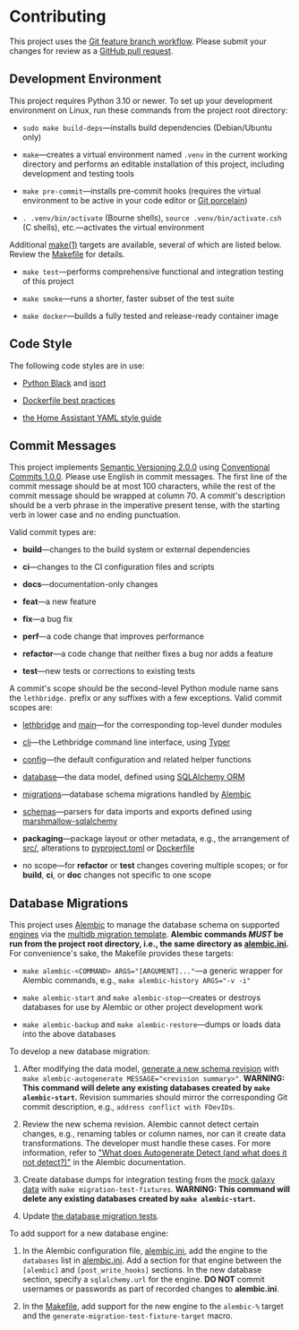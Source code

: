# Contributing

This project uses the [Git feature branch workflow](https://www.atlassian.com/git/tutorials/comparing-workflows/feature-branch-workflow).  Please submit your changes for review as a [GitHub pull request](https://docs.github.com/en/pull-requests/collaborating-with-pull-requests).

## Development Environment

This project requires Python 3.10 or newer.  To set up your development environment on Linux, run these commands from the project root directory:

- `sudo make build-deps`—installs build dependencies (Debian/Ubuntu only)

- `make`—creates a virtual environment named `.venv` in the current working directory and performs an editable installation of this project, including development and testing tools

- `make pre-commit`—installs pre-commit hooks (requires the virtual environment to be active in your code editor or [Git porcelain](https://git-scm.com/book/en/v2/Git-Internals-Plumbing-and-Porcelain))

- `. .venv/bin/activate` (Bourne shells), `source .venv/bin/activate.csh` (C shells), etc.—activates the virtual environment

Additional [make(1)](https://linux.die.net/man/1/make) targets are available, several of which are listed below.  Review the [Makefile](Makefile) for details.

- `make test`—performs comprehensive functional and integration testing of this project

- `make smoke`—runs a shorter, faster subset of the test suite

- `make docker`—builds a fully tested and release-ready container image

## Code Style

The following code styles are in use:

- [Python Black](https://black.readthedocs.io/) and [isort](https://pycqa.github.io/isort/)

- [Dockerfile best practices](https://docs.docker.com/develop/develop-images/dockerfile_best-practices/)

- [the Home Assistant YAML style guide](https://developers.home-assistant.io/docs/documenting/yaml-style-guide/)

## Commit Messages

This project implements [Semantic Versioning 2.0.0](https://semver.org/spec/v2.0.0.html) using [Conventional Commits 1.0.0](https://www.conventionalcommits.org/en/v1.0.0/).  Please use English in commit messages.  The first line of the commit message should be at most 100 characters, while the rest of the commit message should be wrapped at column 70.  A commit's description should be a verb phrase in the imperative present tense, with the starting verb in lower case and no ending punctuation.

Valid commit types are:

- **build**—changes to the build system or external dependencies

- **ci**—changes to the CI configuration files and scripts

- **docs**—documentation-only changes

- **feat**—a new feature

- **fix**—a bug fix

- **perf**—a code change that improves performance

- **refactor**—a code change that neither fixes a bug nor adds a feature

- **test**—new tests or corrections to existing tests

A commit's scope should be the second-level Python module name sans the `lethbridge.` prefix or any suffixes with a few exceptions.  Valid commit scopes are:

- [lethbridge](src/__init__.py) and [main](src/__main__.py)—for the corresponding top-level dunder modules

- [cli](src/cli/)—the Lethbridge command line interface, using [Typer](https://typer.tiangolo.com/)

- [config](src/config.py)—the default configuration and related helper functions

- [database](src/database.py)—the data model, defined using [SQLAlchemy ORM](https://docs.sqlalchemy.org/latest/orm)

- [migrations](src/migrations/)—database schema migrations handled by [Alembic](https://alembic.sqlalchemy.org/)

- [schemas](src/schemas)—parsers for data imports and exports defined using [marshmallow-sqlalchemy](https://marshmallow-sqlalchemy.readthedocs.io/)

- **packaging**—package layout or other metadata, e.g., the arrangement of [src/](src/), alterations to [pyproject.toml](pyproject.toml) or [Dockerfile](Dockerfile)

- no scope—for **refactor** or **test** changes covering multiple scopes; or for **build**, **ci**, or **doc** changes not specific to one scope

## Database Migrations

This project uses [Alembic](https://alembic.sqlalchemy.org/) to manage the database schema on supported [engines](https://docs.sqlalchemy.org/latest/core/engines.html) via the [multidb migration template](https://github.com/sqlalchemy/alembic/tree/main/alembic/templates/multidb).  **Alembic commands _MUST_ be run from the project root directory, i.e., the same directory as [alembic.ini](alembic.ini).**  For convenience's sake, the Makefile provides these targets:

- `make alembic-<COMMAND> ARGS="[ARGUMENT]..."`—a generic wrapper for Alembic commands, e.g., `make alembic-history ARGS="-v -i"`

- `make alembic-start` and `make alembic-stop`—creates or destroys databases for use by Alembic or other project development work

- `make alembic-backup` and `make alembic-restore`—dumps or loads data into the above databases

To develop a new database migration:

1. After modifying the data model, [generate a new schema revision](https://alembic.sqlalchemy.org/latest/autogenerate.html) with `make alembic-autogenerate MESSAGE="<revision summary>"`.  **WARNING: This command will delete any existing databases created by `make alembic-start`.**  Revision summaries should mirror the corresponding Git commit description, e.g., `address conflict with FDevIDs`.

2. Review the new schema revision.  Alembic cannot detect certain changes, e.g., renaming tables or column names, nor can it create data transformations.  The developer must handle these cases.  For more information, refer to ["What does Autogenerate Detect (and what does it not detect?)"](https://alembic.sqlalchemy.org/latest/autogenerate.html#what-does-autogenerate-detect-and-what-does-it-not-detect) in the Alembic documentation.

3. Create database dumps for integration testing from the [mock galaxy data](tests/mock-galaxy-data.json) with `make migration-test-fixtures`.  **WARNING: This command will delete any existing databases created by `make alembic-start`.**

4. Update [the database migration tests](tests/test_cli_database.py).

To add support for a new database engine:

1. In the Alembic configuration file, [alembic.ini](alembic.ini), add the engine to the `databases` list in [alembic.ini](alembic.ini).  Add a section for that engine between the `[alembic]` and `[post_write_hooks]` sections.  In the new database section, specify a `sqlalchemy.url` for the engine.  **DO NOT** commit usernames or passwords as part of recorded changes to **alembic.ini**.

2. In the [Makefile](Makefile), add support for the new engine to the `alembic-%` target and the `generate-migration-test-fixture-target` macro.
